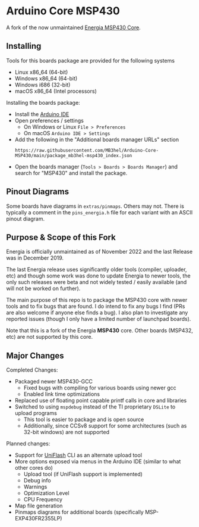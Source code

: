 # Arduino Core MSP430

A fork of the now unmaintained [Energia MSP430 Core](https://github.com/energia/msp430-lg-core).



## Installing

Tools for this boards package are provided for the following systems

- Linux x86_64 (64-bit)
- Windows x86_64 (64-bit)
- Windows i686 (32-bit)
- macOS x86_64 (Intel processors)

Installing the boards package:

- Install the [Arduino IDE](https://www.arduino.cc/en/software)
- Open preferences / settings
    - On Windows or Linux `File > Preferences`
    - On macOS `Arduino IDE > Settings`
- Add the following in the "Additional boards manager URLs" section
    ```
    https://raw.githubusercontent.com/MB3hel/Arduino-Core-MSP430/main/package_mb3hel-msp430_index.json
    ```
- Open the boards manager (`Tools > Boards > Boards Manager`) and search for "MSP430" and install the package.
 


## Pinout Diagrams

Some boards have diagrams in `extras/pinmaps`. Others may not. There is typically a comment in the `pins_energia.h` file for each variant with an ASCII pinout diagram.


## Purpose & Scope of this Fork

Energia is officially unmaintained as of November 2022 and the last Release was in December 2019.

The last Energia release uses significantly older tools (compiler, uploader, etc) and though some work was done to update Energia to newer tools, the only such releases were beta and not widely tested / easily available (and will not be worked on further).

The main purpose of this repo is to package the MSP430 core with newer tools and to fix bugs that are found. I do intend to fix any bugs I find (PRs are also welcome if anyone else finds a bug). I also plan to investigate any reported issues (though I only have a limited number of launchpad boards).

Note that this is a fork of the Energia **MSP430** core. Other boards (MSP432, etc) are not supported by this core.

## Major Changes

Completed Changes:

- Packaged newer MSP430-GCC
    - Fixed bugs with compiling for various boards using newer gcc
    - Enabled link time optimizations
- Replaced use of floating point capable printf calls in core and libraries
- Switched to using `mspdebug` instead of the TI proprietary `DSLite` to upload programs
    - This tool is easier to package and is open source
    - Additionally, since CCSv8 support for some architectures (such as 32-bit windows) are not supported

Planned changes:

- Support for [UniFlash](https://www.ti.com/tool/UNIFLASH) CLI as an alternate upload tool
- More options exposed via menus in the Arduino IDE (similar to what other cores do)
    - Upload tool (if UniFlash support is implemented)
    - Debug info
    - Warnings
    - Optimization Level
    - CPU Frequency
- Map file generation
- Pinmaps diagrams for additional boards (specifically MSP-EXP430FR2355LP)
